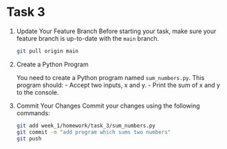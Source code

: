 # Task 3 

1. Update Your Feature Branch
Before starting your task, make sure your feature branch is up-to-date with the `main` branch.

    ```bash
    git pull origin main
    ```
2. Create a Python Program

    You need to create a Python program named `sum_numbers.py`. This program should:
        - Accept two inputs, x and y.
        - Print the sum of x and y to the console.

3. Commit Your Changes
Commit your changes using the following commands:

    ```bash
    git add week_1/homework/task_3/sum_numbers.py
    git commit -m "add program which sums two numbers"
    git push
    ```